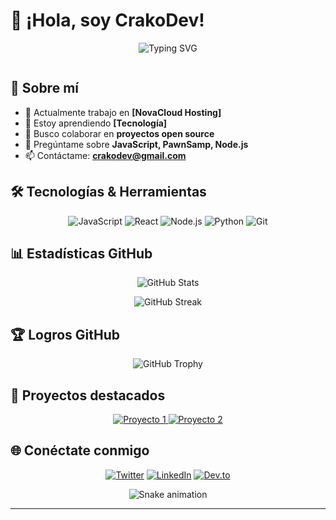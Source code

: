 # 👋 ¡Hola, soy CrakoDev! 

<div align="center">
  <img src="https://readme-typing-svg.herokuapp.com?font=Fira+Code&size=30&duration=3000&pause=1000&color=2E9EF4&center=true&vCenter=true&width=600&lines=Desarrollador+Full+Stack;Entusiasta+de+la+tecnología;Aprendiz+constante" alt="Typing SVG" />
</div>

<p align="center">
  <img src="https://komarev.com/ghpvc/?username=tu-usuario&style=flat-square&color=blue" alt=""/>
</p>

## 🚀 Sobre mí

- 🔭 Actualmente trabajo en **[NovaCloud Hosting]**
- 🌱 Estoy aprendiendo **[Tecnología]**
- 👯 Busco colaborar en **proyectos open source**
- 💬 Pregúntame sobre **JavaScript, PawnSamp, Node.js**
- 📫 Contáctame: **crakodev@gmail.com**

## 🛠️ Tecnologías & Herramientas

<p align="center">
  <img src="https://img.shields.io/badge/JavaScript-F7DF1E?style=for-the-badge&logo=javascript&logoColor=black" alt="JavaScript" />
  <img src="https://img.shields.io/badge/React-20232A?style=for-the-badge&logo=react&logoColor=61DAFB" alt="React" />
  <img src="https://img.shields.io/badge/Node.js-339933?style=for-the-badge&logo=nodedotjs&logoColor=white" alt="Node.js" />
  <img src="https://img.shields.io/badge/Python-3776AB?style=for-the-badge&logo=python&logoColor=white" alt="Python" />
  <img src="https://img.shields.io/badge/Git-F05032?style=for-the-badge&logo=git&logoColor=white" alt="Git" />
</p>

## 📊 Estadísticas GitHub

<p align="center">
  <img src="https://github-readme-stats.vercel.app/api?username=CrakoDev&show_icons=true&theme=tokyonight" alt="GitHub Stats" />
</p>

<p align="center">
  <img src="https://github-readme-streak-stats.herokuapp.com/?user=CrakoDev&theme=tokyonight" alt="GitHub Streak" />
</p>

## 🏆 Logros GitHub

<p align="center">
  <img src="https://github-profile-trophy.vercel.app/?username=CrakoDev&theme=tokyonight&column=7" alt="GitHub Trophy" />
</p>

## 🎯 Proyectos destacados

<p align="center">
  <a href="https://github.com/CrakoDev/proyecto-1">
    <img src="https://github-readme-stats.vercel.app/api/pin/?username=CrakoDev&repo=proyecto-1&theme=tokyonight" alt="Proyecto 1" />
  </a>
  <a href="https://github.com/CrakoDev/proyecto-2">
    <img src="https://github-readme-stats.vercel.app/api/pin/?username=CrakoDev&repo=proyecto-2&theme=tokyonight" alt="Proyecto 2" />
  </a>
</p>

## 🌐 Conéctate conmigo

<p align="center">
  <a href="https://twitter.com/CrakoDev"><img src="https://img.shields.io/badge/Twitter-%231DA1F2.svg?style=for-the-badge&logo=Twitter&logoColor=white" alt="Twitter" /></a>
  <a href="https://linkedin.com/in/CrakoDev"><img src="https://img.shields.io/badge/LinkedIn-%230077B5.svg?style=for-the-badge&logo=linkedin&logoColor=white" alt="LinkedIn" /></a>
  <a href="https://dev.to/CrakoDev"><img src="https://img.shields.io/badge/dev.to-0A0A0A?style=for-the-badge&logo=dev.to&logoColor=white" alt="Dev.to" /></a>
</p>

<p align="center">
  <img src="https://github.com/CrakoDev/CrakoDev/blob/output/github-contribution-grid-snake.svg" alt="Snake animation" />
</p>

---

<div align="center">
  <img src="https://raw.githubusercontent.com/BrunnerLivio/brunnerlivio/master/images/marquee.svg" alt="" />
</div>
